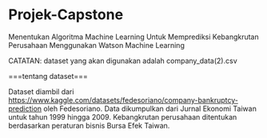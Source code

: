 # Projek-Capstone
Menentukan Algoritma Machine Learning Untuk Memprediksi Kebangkrutan Perusahaan Menggunakan Watson Machine Learning

CATATAN: dataset yang akan digunakan adalah company_data(2).csv

===tentang dataset===

Dataset diambil dari https://www.kaggle.com/datasets/fedesoriano/company-bankruptcy-prediction oleh Fedesoriano.
Data dikumpulkan dari Jurnal Ekonomi Taiwan untuk tahun 1999 hingga 2009. 
Kebangkrutan perusahaan ditentukan berdasarkan peraturan bisnis Bursa Efek Taiwan.
